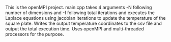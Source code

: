 This is the openMPI project. main.cpp takes 4 arguments -N following number of dimensions and -I following total iterations and executes the Laplace equations using jacobian iterations to update the temperature of the square plate. Writes the output temperature coordinates to the csv file and output the total execution time. Uses openMPI and multi-threaded processors for the purpose.
